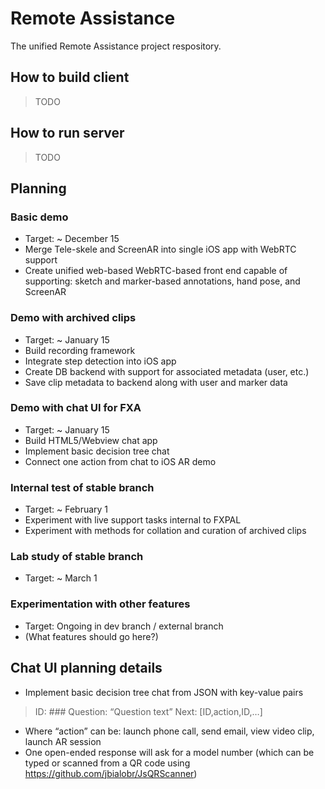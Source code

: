 Remote Assistance
=================

The unified Remote Assistance project respository.


How to build client
-------------------

> TODO

How to run server
-----------------

> TODO

Planning
-----------------

### Basic demo
* Target: ~ December 15
* Merge Tele-skele and ScreenAR into single iOS app with WebRTC support
* Create unified web-based WebRTC-based front end capable of supporting: sketch and marker-based annotations, hand pose, and ScreenAR

### Demo with archived clips
* Target: ~ January 15
* Build recording framework
* Integrate step detection into iOS app
* Create DB backend with support for associated metadata (user, etc.)
* Save clip metadata to backend along with user and marker data

### Demo with chat UI for FXA
* Target: ~ January 15
* Build HTML5/Webview chat app
* Implement basic decision tree chat
* Connect one action from chat to iOS AR demo

### Internal test of stable branch
* Target: ~ February 1
* Experiment with live support tasks internal to FXPAL
* Experiment with methods for collation and curation of archived clips

### Lab study of stable branch
* Target: ~ March 1

### Experimentation with other features
* Target: Ongoing in dev branch / external branch
* (What features should go here?)

Chat UI planning details
-----------------
* Implement basic decision tree chat from JSON with key-value pairs
> ID: #_#_#
> Question: “Question text”
> Next: [ID,action,ID,…]
* Where “action” can be: launch phone call, send email, view video clip, launch AR session
* One open-ended response will ask for a model number (which can be typed or scanned from a QR code using https://github.com/jbialobr/JsQRScanner)



